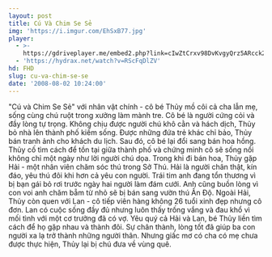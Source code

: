 ```yaml
---
layout: post
title: Cú Và Chim Se Sẻ
img: 'https://i.imgur.com/EhSxB77.jpg'
player:
  - >-
    https://gdriveplayer.me/embed2.php?link=cIwZtCrxv98DvKvgyQrz5ARcck2G2KWivwZzfSpTejEqvCVhPtmeT4D%252Fw%252FI7Rv0XKW9TFFz1k9qjEXVpoubavQ5t4U37Jn2SRP%252BBDUaXfq0iy%252Fwsjwg%252B4v5wceBbLrGMeCMgm9P7W7XCRxKAd9tytF4u0wDCmfyT4D5PEXAukt8ucDT6BVHBnjlHfM%252FIgphWxy%252BmIANDhCGhEyfhegJ5c0
  - 'https://hydrax.net/watch?v=RScFqDlZV'
hd: FHD
slug: cu-va-chim-se-se
date: '2008-08-02 10:24:00'
---
```

"Cú và Chim Se Sẻ" với nhân vật chính - cô bé Thủy mồ côi cả cha lẫn mẹ, sống cùng chú ruột trong xưởng làm mành tre. Cô bé là người cứng cỏi và đầy lòng tự trọng. Không chịu được người chú khô cằn và hách dịch, Thủy bỏ nhà lên thành phố kiếm sống. Được những đứa trẻ khác chỉ bảo, Thủy bán tranh ảnh cho khách du lịch. Sau đó, cô bé lại đổi sang bán hoa hồng. Thủy cố tìm cách để tồn tại giữa thành phố và chứng minh cô sẽ sống nổi không chỉ một ngày như lời người chú dọa. Trong khi đi bán hoa, Thủy gặp Hải - một nhân viên chăm sóc thú trong Sở Thú. Hải là người chân thật, kín đáo, yêu thú đôi khi hơn cả yêu con người. Trái tim anh đang tổn thương vì bị bạn gái bỏ rơi trước ngày hai người làm đám cưới. Anh cũng buồn lòng vì con voi anh chăm bẵm từ nhỏ sẽ bị bán sang vườn thú Ấn Độ. Ngoài Hải, Thủy còn quen với Lan - cô tiếp viên hàng không 26 tuổi xinh đẹp nhưng cô đơn. Lan có cuộc sống đầy đủ nhưng luôn thấy trống vắng và đau khổ vì mối tình với một cơ trưởng đã có vợ. Yêu quý cả Hải và Lan, bé Thủy liền tìm cách để họ gặp nhau và thành đôi. Sự chân thành, lòng tốt đã giúp ba con người xa lạ trở thành những người thân. Nhưng giấc mơ có cha có mẹ chưa được thực hiện, Thủy lại bị chú đưa về vùng quê.
